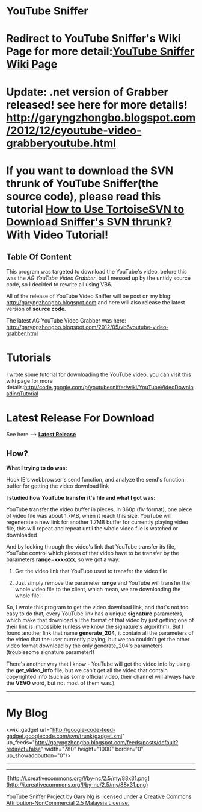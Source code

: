 # **YouTube Sniffer** #

# Redirect to YouTube Sniffer's Wiki Page for more detail:[YouTube Sniffer Wiki Page](http://code.google.com/p/youtubesniffer/wiki/Homepage) #

# **Update: .net version of Grabber released! see here for more details! http://garyngzhongbo.blogspot.com/2012/12/cyoutube-video-grabberyoutube.html** #

# **If you want to download the SVN thrunk of YouTube Sniffer(the source code), please read this tutorial [How to Use TortoiseSVN to Download Sniffer's SVN thrunk?](http://code.google.com/p/youtubesniffer/wiki/HowToUseSvn)** With Video Tutorial! #
## Table Of Content ##


This program was targeted to download the YouTube's video, before this was the _AG YouTube Video Grabber_, but I messed up by the untidy source code, so I decided to rewrite all using VB6.

All of the release of YouTube Video Sniffer will be post on my blog: http://garyngzhongbo.blogspot.com and here will also release the latest version of **source code**.

The latest AG YouTube Video Grabber was here:
http://garyngzhongbo.blogspot.com/2012/05/vb6youtube-video-grabber.html

# **Tutorials** #
I wrote some tutorial for downloading the YouTube video, you can visit this wiki page for more details:http://code.google.com/p/youtubesniffer/wiki/YouTubeVideoDownloadingTutorial

# **Latest Release For Download** #
See here --> **[Latest Release](http://code.google.com/p/youtubesniffer/wiki/LatestRelease)**

## **How?** ##
**What I trying to do was:**

Hook IE's webbrowser's send function, and analyze the send's function buffer for getting the video download link

**I studied how YouTube transfer it's file and what I got was:**

YouTube transfer the video buffer in pieces, in 360p (flv format), one piece of video file was about 1.7MB, when it reach this size, YouTube will regenerate a new link for another 1.7MB buffer for currently playing video file, this will repeat and repeat until the whole video file is watched or downloaded

And by looking through the video's link that YouTube transfer its file, YouTube control which pieces of that video have to be transfer by the parameters **range=xxx-xxx**, so we got a way:

1. Get the video link that YouTube used to transfer the video file

2. Just simply remove the parameter **range** and YouTube will transfer the whole video file to the client, which mean, we are downloading the whole file.

So, I wrote this program to get the video download link, and that's not too easy to do that, every YouTube link has a unique **signature** parameters, which make that download all the format of that video by just getting one of their link is impossible (unless we know the signature's algorithm). But I found another link that name **generate\_204**, it contain all the parameters of the video that the user currently playing, but we too couldn't get the other video format download by the only generate\_204's parameters (troublesome signature parameter!)

There's another way that I know - YouTube will get the video info by using the **get\_video\_info** file, but we can't get all the video that contain copyrighted info (such as some official video, their channel will always have the **VEVO** word, but not most of them was.).

---

# **My Blog** #

<wiki:gadget url="http://google-code-feed-gadget.googlecode.com/svn/trunk/gadget.xml" up\_feeds="http://garyngzhongbo.blogspot.com/feeds/posts/default?redirect=false"  width="780"  height="1000" border="0" up\_showaddbutton="0"/>

---



---

![http://i.creativecommons.org/l/by-nc/2.5/my/88x31.png](http://i.creativecommons.org/l/by-nc/2.5/my/88x31.png)

YouTube Sniffer Project by [Gary Ng](http://garyngzhongbo.blogspot.com/) is licensed under a [Creative Commons Attribution-NonCommercial 2.5 Malaysia License.](http://creativecommons.org/licenses/by-nc/2.5/my/deed.en_US)